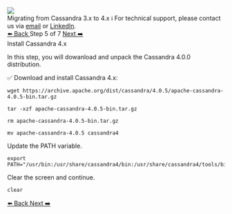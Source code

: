 <!-- TOP -->
<div class="top">
  <img src="https://datastax-academy.github.io/katapod-shared-assets/images/ds-academy-logo.svg" />
  <div class="scenario-title-section">
    <span class="scenario-title">Migrating from Cassandra 3.x to 4.x</span>
    <span class="scenario-subtitle">ℹ️ For technical support, please contact us via <a href="mailto:aleksandr.volochnev@datastax.com">email</a> or <a href="https://dtsx.io/aleks">LinkedIn</a>.</span> 
  </div>
</div>

<!-- NAVIGATION -->
<div id="navigation-top" class="navigation-top">
 <a href='command:katapod.loadPage?[{"step":"step4"}]'
   class="btn btn-dark navigation-top-left">⬅️ Back
 </a>
<span class="step-count"> Step 5 of 7</span>
 <a href='command:katapod.loadPage?[{"step":"step6"}]' 
    class="btn btn-dark navigation-top-right">Next ➡️
  </a>
</div>

<!-- CONTENT -->

<div class="step-title">Install Cassandra 4.x</div>

In this step, you will dowanload and unpack the Cassandra 4.0.0 distribution.


✅ Download and install Cassandra 4.x:
```
wget https://archive.apache.org/dist/cassandra/4.0.5/apache-cassandra-4.0.5-bin.tar.gz

tar -xzf apache-cassandra-4.0.5-bin.tar.gz

rm apache-cassandra-4.0.5-bin.tar.gz

mv apache-cassandra-4.0.5 cassandra4
```


Update the PATH variable.
```
export PATH="/usr/bin:/usr/share/cassandra4/bin:/usr/share/cassandra4/tools/bin:$PATH"
```

Clear the screen and continue.
```
clear
```

<!-- NAVIGATION -->
<div id="navigation-bottom" class="navigation-bottom">
 <a href='command:katapod.loadPage?[{"step":"step4"}]'
   class="btn btn-dark navigation-bottom-left">⬅️ Back
 </a>
 <a href='command:katapod.loadPage?[{"step":"step6"}]'
    class="btn btn-dark navigation-bottom-right">Next ➡️
  </a>
</div>

